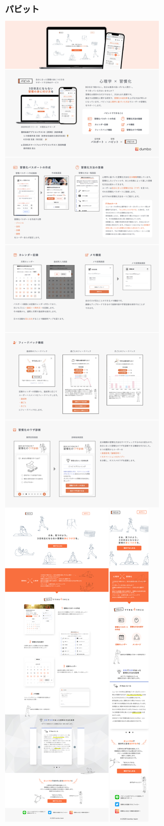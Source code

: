 # パビット

<picture>
  <source srcset="/images/works/img_works_pabit_main_sp.jpg" media=(max-width:767px)>
  <img src="/images/works/img_works_pabit_main_pc.jpg" alt="パビット">
</picture>

<img src="/images/works/img_works_pabit_01.jpg" alt="パビット">

<img src="/images/works/img_works_pabit_02.jpg" alt="パビット">

<img src="/images/works/img_works_pabit_03.jpg" alt="パビット">

<img src="/images/works/img_works_pabit_04.jpg" alt="パビット">

<img src="/images/works/img_works_pabit_05.jpg" alt="パビット">

<img src="/images/works/img_works_pabit_lp.jpg" alt="パビット">

<img src="/images/works/img_works_pabit_lp_sp.jpg" alt="パビット">